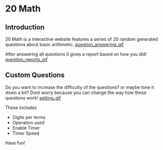 # 20 Math

## Introduction

20 Math is a interactive website features a series of 20 random generated questions about basic arithmetic.
[question_answering_gif](public/questions.gif)

After answering all questions it gives a report based on how you did!
[question_reports_gif](public/reports.gif)

## Custom Questions

Do you want to increase the difficulty of the questions? or maybe tone it down a bit? Dont worry because you can change the way how these questions work!
[setting_gif](public/settings.gif)

These includes

- Digits per terms
- Operation used
- Enable Timer
- Timer Speed

Have fun!
